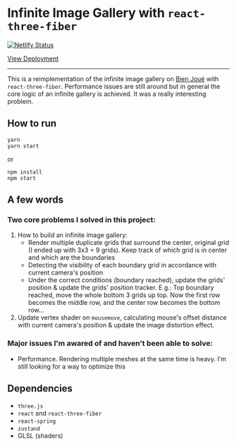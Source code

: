 # Infinite Image Gallery with `react-three-fiber`

[![Netlify Status](https://api.netlify.com/api/v1/badges/0354da48-43b4-4ef6-bb25-35a695d25763/deploy-status)](https://app.netlify.com/sites/nnl-infinite-image-gallery/deploys)

[View Deployment](https://nnl-infinite-image-gallery.netlify.app/)

---

This is a reimplementation of the infinite image gallery on [Bien Joué](https://bien-joue.ca/fr/) with `react-three-fiber`. Performance issues are still around but in general the core logic of an infinite gallery is achieved. It was a really interesting problem.

## How to run

```
yarn
yarn start
```

or

```
npm install
npm start
```

## A few words

### Two core problems I solved in this project:

1. How to build an infinite image gallery:
   - Render multiple duplicate grids that surround the center, original grid (I ended up with 3x3 = 9 grids). Keep track of which grid is in center and which are the boundaries
   - Detecting the visibility of each boundary grid in accordance with current camera's position
   - Under the correct conditions (boundary reached), update the grids' position & update the grids' position tracker. E.g.: Top boundary reached, move the whole bottom 3 grids up top. Now the first row becomes the middle row, and the center row becomes the bottom row...
2. Update vertex shader on `mousemove`, calculating mouse's offset distance with current camera's position & update the image distortion effect.

### Major issues I'm awared of and haven't been able to solve:

- Performance. Rendering multiple meshes at the same time is heavy. I'm still looking for a way to optimize this

## Dependencies

- `three.js`
- `react` and `react-three-fiber`
- `react-spring`
- `zustand`
- GLSL (shaders)
